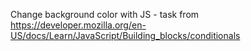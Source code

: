 Change background color with JS - task from https://developer.mozilla.org/en-US/docs/Learn/JavaScript/Building_blocks/conditionals